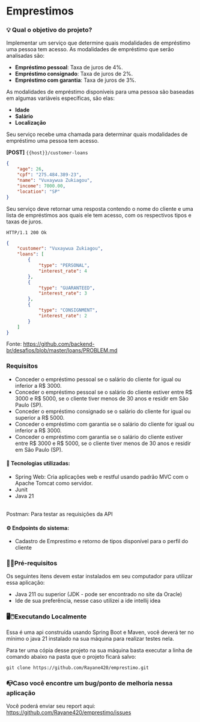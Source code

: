 # Emprestimos

### 💡 Qual o objetivo do projeto?
Implementar um serviço que determine quais modalidades de empréstimo uma pessoa tem acesso.
As modalidades de empréstimo que serão analisadas são:

- **Empréstimo pessoal**: Taxa de juros de 4%.
- **Empréstimo consignado**: Taxa de juros de 2%.
- **Empréstimo com garantia**: Taxa de juros de 3%.

As modalidades de empréstimo disponíveis para uma pessoa são baseadas em algumas variáveis específicas, são elas:

- **Idade**
- **Salário**
- **Localização**

Seu serviço recebe uma chamada para determinar quais modalidades de empréstimo uma pessoa tem acesso.

**[POST]** `{{host}}/customer-loans`

```json
{
    "age": 26,
    "cpf": "275.484.389-23",
    "name": "Vuxaywua Zukiagou",
    "income": 7000.00,
    "location": "SP"
}
```

Seu serviço deve retornar uma resposta contendo o nome do cliente e uma lista de empréstimos aos quais ele tem acesso,
com os respectivos tipos e taxas de juros.

```
HTTP/1.1 200 Ok
```

```json
{
    "customer": "Vuxaywua Zukiagou",
    "loans": [
        {
            "type": "PERSONAL",
            "interest_rate": 4
        },
        {
            "type": "GUARANTEED",
            "interest_rate": 3
        },
        {
            "type": "CONSIGNMENT",
            "interest_rate": 2
        }
    ]
}
```
Fonte: https://github.com/backend-br/desafios/blob/master/loans/PROBLEM.md
### Requisitos

- Conceder o empréstimo pessoal se o salário do cliente for igual ou inferior a R$ 3000.
- Conceder o empréstimo pessoal se o salário do cliente estiver entre R$ 3000 e R$ 5000, se o cliente tiver menos de 30
  anos e residir em São Paulo (SP).
- Conceder o empréstimo consignado se o salário do cliente for igual ou superior a R$ 5000.
- Conceder o empréstimo com garantia se o salário do cliente for igual ou inferior a R$ 3000.
- Conceder o empréstimo com garantia se o salário do cliente estiver entre R$ 3000 e R$ 5000, se o cliente tiver
  menos de 30 anos e residir em São Paulo (SP).


#### 🤖 Tecnologias utilizadas:
<ul>
  <li>Spring Web: Cria aplicações web e restful usando padrão MVC com o Apache Tomcat como servidor. </li>
  <li>Junit</li>
  <li>Java 21 </li>
</ul> 
<br>
Postman: Para testar as requisições da API

#### ⚙️ Endpoints do sistema:
<ul>
  <li>Cadastro de Emprestimo e retorno de tipos disponível para o perfil do cliente </li>
</ul>


### 🚨🔧Pré-requisitos 
Os seguintes itens devem estar instalados em seu computador para utilizar essa aplicação:
- Java 211 ou superior (JDK - pode ser encontrado no site da Oracle)
- Ide de sua preferência, nesse caso utilizei a ide intellij idea

### 🖥️🖱️Executando Localmente
Essa é uma api construída usando Spring Boot e Maven, você deverá ter no mínimo o java 21 instalado na sua máquina para realizar testes nela.

Para ter uma cópia desse projeto na sua máquina basta executar a linha de comando abaixo na pasta que o projeto ficará salvo:

```
git clone https://github.com/Rayane420/emprestimo.git
```

### 📭Caso você encontre um bug/ponto de melhoria nessa aplicação

Você poderá enviar seu report aqui: https://github.com/Rayane420/emprestimo/issues
